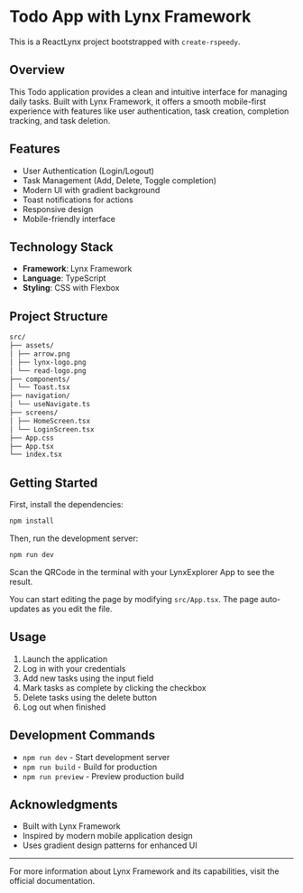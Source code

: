# Todo App with Lynx Framework

This is a ReactLynx project bootstrapped with `create-rspeedy`.

## Overview

This Todo application provides a clean and intuitive interface for managing daily tasks. Built with Lynx Framework, it offers a smooth mobile-first experience with features like user authentication, task creation, completion tracking, and task deletion.

## Features

- User Authentication (Login/Logout)
- Task Management (Add, Delete, Toggle completion)
- Modern UI with gradient background
- Toast notifications for actions
- Responsive design
- Mobile-friendly interface

## Technology Stack

- **Framework**: Lynx Framework
- **Language**: TypeScript
- **Styling**: CSS with Flexbox

## Project Structure
```bash
src/
├── assets/
│ ├── arrow.png
│ ├── lynx-logo.png
│ └── read-logo.png
├── components/
│ └── Toast.tsx
├── navigation/
│ └── useNavigate.ts
├── screens/
│ ├── HomeScreen.tsx
│ └── LoginScreen.tsx
├── App.css
├── App.tsx
└── index.tsx
```


## Getting Started

First, install the dependencies:

```bash
npm install
```

Then, run the development server:

```bash
npm run dev
```

Scan the QRCode in the terminal with your LynxExplorer App to see the result.

You can start editing the page by modifying `src/App.tsx`. The page auto-updates as you edit the file.

## Usage

1. Launch the application
2. Log in with your credentials
3. Add new tasks using the input field
4. Mark tasks as complete by clicking the checkbox
5. Delete tasks using the delete button
6. Log out when finished

## Development Commands

- `npm run dev` - Start development server
- `npm run build` - Build for production
- `npm run preview` - Preview production build

## Acknowledgments

- Built with Lynx Framework
- Inspired by modern mobile application design
- Uses gradient design patterns for enhanced UI

---

For more information about Lynx Framework and its capabilities, visit the official documentation.
